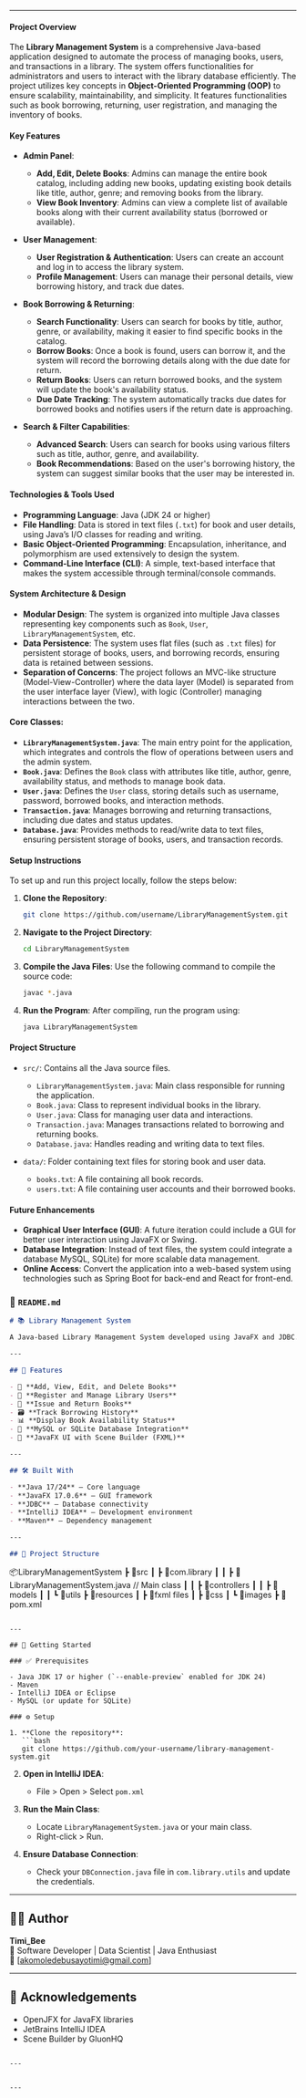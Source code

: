 
---

#### **Project Overview**
The **Library Management System** is a comprehensive Java-based application designed to automate the process of managing books, users, and transactions in a library. The system offers functionalities for administrators and users to interact with the library database efficiently. The project utilizes key concepts in **Object-Oriented Programming (OOP)** to ensure scalability, maintainability, and simplicity. It features functionalities such as book borrowing, returning, user registration, and managing the inventory of books.

#### **Key Features**
- **Admin Panel**: 
   - **Add, Edit, Delete Books**: Admins can manage the entire book catalog, including adding new books, updating existing book details like title, author, genre; and removing books from the library.
   - **View Book Inventory**: Admins can view a complete list of available books along with their current availability status (borrowed or available).
  
- **User Management**:
   - **User Registration & Authentication**: Users can create an account and log in to access the library system.
   - **Profile Management**: Users can manage their personal details, view borrowing history, and track due dates.
  
- **Book Borrowing & Returning**:
   - **Search Functionality**: Users can search for books by title, author, genre, or availability, making it easier to find specific books in the catalog.
   - **Borrow Books**: Once a book is found, users can borrow it, and the system will record the borrowing details along with the due date for return.
   - **Return Books**: Users can return borrowed books, and the system will update the book's availability status.
   - **Due Date Tracking**: The system automatically tracks due dates for borrowed books and notifies users if the return date is approaching.

- **Search & Filter Capabilities**: 
   - **Advanced Search**: Users can search for books using various filters such as title, author, genre, and availability.
   - **Book Recommendations**: Based on the user's borrowing history, the system can suggest similar books that the user may be interested in.

#### **Technologies & Tools Used**
- **Programming Language**: Java (JDK 24 or higher)
- **File Handling**: Data is stored in text files (`.txt`) for book and user details, using Java’s I/O classes for reading and writing.
- **Basic Object-Oriented Programming**: Encapsulation, inheritance, and polymorphism are used extensively to design the system.
- **Command-Line Interface (CLI)**: A simple, text-based interface that makes the system accessible through terminal/console commands.

#### **System Architecture & Design**
- **Modular Design**: The system is organized into multiple Java classes representing key components such as `Book`, `User`, `LibraryManagementSystem`, etc.
- **Data Persistence**: The system uses flat files (such as `.txt` files) for persistent storage of books, users, and borrowing records, ensuring data is retained between sessions.
- **Separation of Concerns**: The project follows an MVC-like structure (Model-View-Controller) where the data layer (Model) is separated from the user interface layer (View), with logic (Controller) managing interactions between the two.

#### **Core Classes:**
- **`LibraryManagementSystem.java`**: The main entry point for the application, which integrates and controls the flow of operations between users and the admin system.
- **`Book.java`**: Defines the `Book` class with attributes like title, author, genre, availability status, and methods to manage book data.
- **`User.java`**: Defines the `User` class, storing details such as username, password, borrowed books, and interaction methods.
- **`Transaction.java`**: Manages borrowing and returning transactions, including due dates and status updates.
- **`Database.java`**: Provides methods to read/write data to text files, ensuring persistent storage of books, users, and transaction records.

#### **Setup Instructions**
To set up and run this project locally, follow the steps below:
1. **Clone the Repository**:
   ```bash
   git clone https://github.com/username/LibraryManagementSystem.git
   ```
2. **Navigate to the Project Directory**:
   ```bash
   cd LibraryManagementSystem
   ```
3. **Compile the Java Files**:
   Use the following command to compile the source code:
   ```bash
   javac *.java
   ```
4. **Run the Program**:
   After compiling, run the program using:
   ```bash
   java LibraryManagementSystem
   ```

#### **Project Structure**
- `src/`: Contains all the Java source files.
  - `LibraryManagementSystem.java`: Main class responsible for running the application.
  - `Book.java`: Class to represent individual books in the library.
  - `User.java`: Class for managing user data and interactions.
  - `Transaction.java`: Manages transactions related to borrowing and returning books.
  - `Database.java`: Handles reading and writing data to text files.

- `data/`: Folder containing text files for storing book and user data.
  - `books.txt`: A file containing all book records.
  - `users.txt`: A file containing user accounts and their borrowed books.


#### **Future Enhancements**
- **Graphical User Interface (GUI)**: A future iteration could include a GUI for better user interaction using JavaFX or Swing.
- **Database Integration**: Instead of text files, the system could integrate a database MySQL, SQLite) for more scalable data management.
- **Online Access**: Convert the application into a web-based system using technologies such as Spring Boot for back-end and React for front-end.



### 📘 `README.md`

```markdown
# 📚 Library Management System

A Java-based Library Management System developed using JavaFX and JDBC. This project provides an interactive user interface for managing books, borrowers, and transactions in a typical library setting. It's suitable for academic practice or small-scale library operations.

---

## 🚀 Features

- 📖 **Add, View, Edit, and Delete Books**
- 👤 **Register and Manage Library Users**
- 🔄 **Issue and Return Books**
- 🗃️ **Track Borrowing History**
- 📊 **Display Book Availability Status**
- 💾 **MySQL or SQLite Database Integration**
- 🎨 **JavaFX UI with Scene Builder (FXML)**

---

## 🛠️ Built With

- **Java 17/24** – Core language
- **JavaFX 17.0.6** – GUI framework
- **JDBC** – Database connectivity
- **IntelliJ IDEA** – Development environment
- **Maven** – Dependency management

---

## 📂 Project Structure

```
📦LibraryManagementSystem
 ┣ 📁src
 ┃ ┣ 📁com.library
 ┃ ┃ ┣ 📜LibraryManagementSystem.java  // Main class
 ┃ ┃ ┣ 📁controllers
 ┃ ┃ ┣ 📁models
 ┃ ┃ ┗ 📁utils
 ┣ 📁resources
 ┃ ┣ 📄fxml files
 ┃ ┣ 📄css
 ┃ ┗ 📄images
 ┣ 📄pom.xml
```

---

## 🧪 Getting Started

### ✅ Prerequisites

- Java JDK 17 or higher (`--enable-preview` enabled for JDK 24)
- Maven
- IntelliJ IDEA or Eclipse
- MySQL (or update for SQLite)

### ⚙️ Setup

1. **Clone the repository**:
   ```bash
   git clone https://github.com/your-username/library-management-system.git
   ```

2. **Open in IntelliJ IDEA**:
   - File > Open > Select `pom.xml`

3. **Run the Main Class**:
   - Locate `LibraryManagementSystem.java` or your main class.
   - Right-click > Run.

4. **Ensure Database Connection**:
   - Check your `DBConnection.java` file in `com.library.utils` and update the credentials.

---

## 🧑‍💻 Author

**Timi_Bee**  
💼 Software Developer | Data Scientist | Java Enthusiast  
📧 [akomoledebusayotimi@gmail.com]  


---

## 🌟 Acknowledgements

- OpenJFX for JavaFX libraries
- JetBrains IntelliJ IDEA
- Scene Builder by GluonHQ
```

---


---
